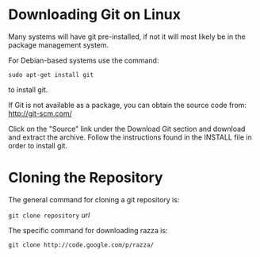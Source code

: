 # Downloading Git on Linux #

Many systems will have git pre-installed, if not it will most likely be in the package management system.

For Debian-based systems use the command:

`sudo apt-get install git`

to install git.

If Git is not available as a package, you can obtain the source code from:  http://git-scm.com/

Click on the "Source" link under the Download Git section and download and extract the archive.  Follow the instructions found in the INSTALL file in order to install git.



# Cloning the Repository #

The general command for cloning a git repository is:

`git clone repository` _url_

The specific command for downloading razza is:

`git clone http://code.google.com/p/razza/`